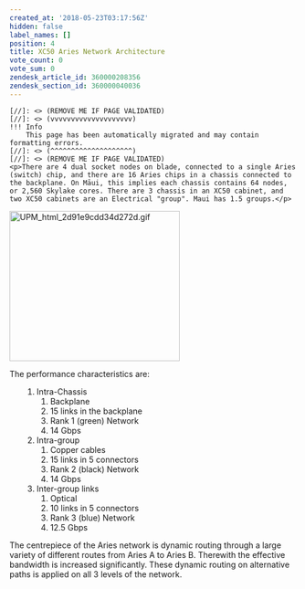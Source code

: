 ```yaml
---
created_at: '2018-05-23T03:17:56Z'
hidden: false
label_names: []
position: 4
title: XC50 Aries Network Architecture
vote_count: 0
vote_sum: 0
zendesk_article_id: 360000208356
zendesk_section_id: 360000040036
---
```



    [//]: <> (REMOVE ME IF PAGE VALIDATED)
    [//]: <> (vvvvvvvvvvvvvvvvvvvv)
    !!! Info
        This page has been automatically migrated and may contain formatting errors.
    [//]: <> (^^^^^^^^^^^^^^^^^^^^)
    [//]: <> (REMOVE ME IF PAGE VALIDATED)
    <p>There are 4 dual socket nodes on blade, connected to a single Aries (switch) chip, and there are 16 Aries chips in a chassis connected to the backplane. On Māui, this implies each chassis contains 64 nodes, or 2,560 Skylake cores. There are 3 chassis in an XC50 cabinet, and two XC50 cabinets are an Electrical "group". Maui has 1.5 groups.</p>
<p class="wysiwyg-text-align-center" align="left"><img src="https://support.nesi.org.nz/hc/article_attachments/360000488576/UPM_html_2d91e9cdd34d272d.gif" alt="UPM_html_2d91e9cdd34d272d.gif" width="298" height="263"></p>
<p>The performance characteristics are:</p>
<ol>
<ol>
<li>Intra-Chassis
<ol class="lower-alpha">
<li>Backplane</li>
<li>15 links in the backplane</li>
<li>Rank 1 (green) Network</li>
<li>14 Gbps</li>
</ol>
</li>
<li>Intra-group
<ol class="lower-alpha">
<li>Copper cables</li>
<li>15 links in 5 connectors</li>
<li>Rank 2 (black) Network</li>
<li>14 Gbps</li>
</ol>
</li>
<li>Inter-group links
<ol class="lower-alpha">
<li>Optical</li>
<li>10 links in 5 connectors</li>
<li>Rank 3 (blue) Network</li>
<li>12.5 Gbps</li>
</ol>
</li>
</ol>
</ol>
<p>The centrepiece of the Aries network is dynamic routing through a large variety of different routes from Aries A to Aries B. Therewith the effective bandwidth is increased significantly. These dynamic routing on alternative paths is applied on all 3 levels of the network.</p>